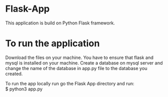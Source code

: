 # Flask-App
This application is build on Python Flask framework.

# To run the application
Download the files on your machine. You have to ensure that flask and mysql is installed on your machine. Create a database on mysql server and change the name of the database in app.py file to the database you created.<br/>

To run the app locally run go the Flask App directory and run:<br/>
$ python3 app.py
